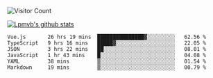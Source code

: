 ![Visitor Count](https://profile-counter.glitch.me/Lpmvb/count.svg)

[![Lpmvb's github stats](https://github-readme-stats.vercel.app/api?username=lpmvb&show_icons=true&title_color=fff&icon_color=79ff97&text_color=9f9f9f&bg_color=151515)](https://github.com/anuraghazra/github-readme-stats)

<!--
Here are some ideas to get you started:

- 🔭 I’m currently working on ...
- 🌱 I’m currently learning ...
- 👯 I’m looking to collaborate on ...
- 🤔 I’m looking for help with ...
- 💬 Ask me about ...
- 📫 How to reach me: ...
- 😄 Pronouns: ...
- ⚡ Fun fact: ...
-->

<!--START_SECTION:waka-->

```text
Vue.js       26 hrs 19 mins  ███████████████▓░░░░░░░░░   62.56 %
TypeScript   9 hrs 16 mins   █████▓░░░░░░░░░░░░░░░░░░░   22.05 %
JSON         3 hrs 22 mins   ██░░░░░░░░░░░░░░░░░░░░░░░   08.01 %
JavaScript   1 hr 43 mins    █░░░░░░░░░░░░░░░░░░░░░░░░   04.08 %
YAML         38 mins         ▒░░░░░░░░░░░░░░░░░░░░░░░░   01.54 %
Markdown     19 mins         ▒░░░░░░░░░░░░░░░░░░░░░░░░   00.79 %
```

<!--END_SECTION:waka-->
